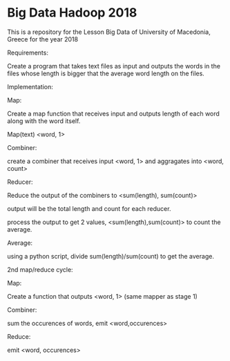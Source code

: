 # Big Data Hadoop 2018

This is a repository for the Lesson Big Data of University of Macedonia, Greece for the year 2018

Requirements:

Create a program that takes text files as input and outputs the words in the files whose length is bigger that the average word length on the files.

Implementation: 

Map:

Create a map function that receives input and outputs length of each word along with the word itself.

Map(text)
    <word, 1>

Combiner:

create a combiner that receives input <word, 1> and aggragates into <word, count>

Reducer: 

Reduce the output of the combiners to <sum(length), sum(count)>

output will be the total length and count for each reducer.

process the output to get 2 values, <sum(length),sum(count)> to count the average.

Average:

using a python script, divide sum(length)/sum(count) to get the average.

2nd map/reduce cycle:

Map:

Create a function that outputs <word, 1> (same mapper as stage 1)

Combiner: 

sum the occurences of words, emit <word,occurences>

Reduce:

emit <word, occurences>
